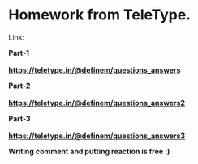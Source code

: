 # Homework from TeleType.
Link:

<b>Part-1</br>
<br>
https://teletype.in/@definem/questions_answers

<b>Part-2</br>
<br>
https://teletype.in/@definem/questions_answers2

<b>Part-3</br>
<br>
https://teletype.in/@definem/questions_answers3

 Writing comment and putting reaction is free :) 
